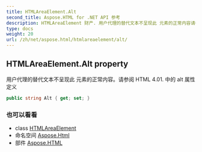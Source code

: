 ```yaml
---
title: HTMLAreaElement.Alt
second_title: Aspose.HTML for .NET API 参考
description: HTMLAreaElement 财产. 用户代理的替代文本不呈现此 元素的正常内容请参阅 HTML 4.01. 中的 alt 属性定义
type: docs
weight: 20
url: /zh/net/aspose.html/htmlareaelement/alt/
---
```

## HTMLAreaElement.Alt property

用户代理的替代文本不呈现此 元素的正常内容。请参阅 HTML 4.01. 中的 alt 属性定义

```csharp
public string Alt { get; set; }
```

### 也可以看看

* class [HTMLAreaElement](../)
* 命名空间 [Aspose.Html](../../htmlareaelement/)
* 部件 [Aspose.HTML](../../../)


